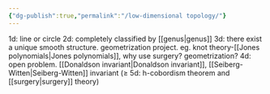 ```yaml
---
{"dg-publish":true,"permalink":"/low-dimensional topology/"}
---
```



1d: line or circle
2d: completely classified by [[genus\|genus]]
3d: there exist a unique smooth structure. geometrization project. eg. knot theory-[[Jones polynomials\|Jones polynomials]], why use surgery? geometrization?
4d: open problem. [[Donaldson invariant\|Donaldson invariant]], [[Seiberg-Witten\|Seiberg-Witten]] invariant
($\geq$ 5d: h-cobordism theorem and [[surgery\|surgery]] theory)
